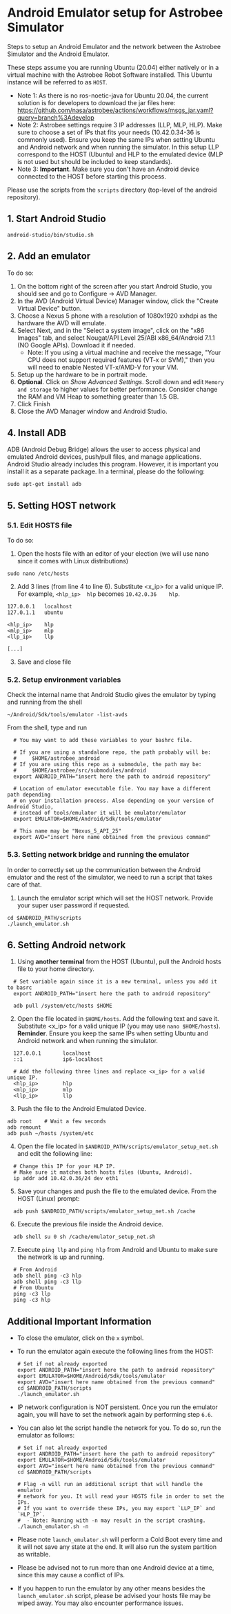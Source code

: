 # Android Emulator setup for Astrobee Simulator

Steps to setup an Android Emulator and the network between the Astrobee
Simulator and the Android Emulator.

These steps assume you are running Ubuntu (20.04) either natively or in a 
virtual machine with the Astrobee Robot Software installed. This Ubuntu instance will be referred to as `HOST`.

 - Note 1: As there is no ros-noetic-java for Ubuntu 20.04, the current solution is for
     developers to download the jar files here:
     https://github.com/nasa/astrobee/actions/workflows/msgs_jar.yaml?query=branch%3Adevelop
 - Note 2: Astrobee settings require 3 IP addresses (LLP, MLP, HLP). Make sure
     to choose a set of IPs that fits your needs (10.42.0.34-36 is commonly used).
     Ensure you keep the same IPs when setting Ubuntu and Android network and
     when running the simulator. In this setup LLP correspond to the HOST (Ubuntu)
     and HLP to the emulated device (MLP is not used but should be included to keep
     standards).
 - Note 3: **Important**. Make sure you don't have an Android device connected to the HOST before starting this process.
   
Please use the scripts from the `scripts` directory (top-level of the android
repository).

## 1. Start Android Studio

  ```shell
  android-studio/bin/studio.sh
  ```
## 2. Add an emulator

To do so:
1. On the bottom right of the screen after you start Android Studio, you should see and go to Configure -> AVD Manager.
2. In the AVD (Android Virtual Device) Manager window, click the "Create Virtual
   Device" button.
3. Choose a Nexus 5 phone with a resolution of 1080x1920 xxhdpi as the hardware
   the AVD will emulate.
4. Select Next, and in the "Select a system image", click on the "x86 Images"
   tab, and select Nougat/API Level 25/ABI x86_64/Android 7.1.1 (NO Google APIs).
   Download it if needed.
    - Note: If you using a virtual machine and receive the message, "Your CPU does not support required features (VT-x or SVM)," then you will need to enable Nested VT-x/AMD-V for your VM.
5. Setup up the hardware to be in portrait mode.
6. **Optional**. Click on _Show Advanced Settings_. Scroll down and edit
   `Memory and storage` to higher values for better performance. Consider change
   the RAM and VM Heap to something greater than 1.5 GB.
7. Click Finish
8. Close the AVD Manager window and Android Studio.

## 4. Install ADB
ADB (Android Debug Bridge) allows the user to access physical and emulated
Android devices, push/pull files, and manage applications. Android Studio
already includes this program. However, it is important you install it as a
separate package. In a terminal, please do the following:

```shell
sudo apt-get install adb
```

## 5. Setting HOST network

### 5.1. Edit HOSTS file

To do so:
1. Open the hosts file with an editor of your election (we will use nano since
it comes with Linux distributions)

```shell
sudo nano /etc/hosts
```

2. Add 3 lines (from line 4 to line 6). Substitute <x_ip> for a valid unique IP.
For example, `<hlp_ip>	hlp` becomes `10.42.0.36	hlp`.

```shell
127.0.0.1	localhost
127.0.1.1	ubuntu

<hlp_ip>	hlp
<mlp_ip>	mlp
<llp_ip>	llp

[...]
```

3. Save and close file

### 5.2. Setup environment variables
Check the internal name that Android Studio gives the emulator by typing and
running from the shell
```shell
~/Android/Sdk/tools/emulator -list-avds
```

From the shell, type and run
```shell
  # You may want to add these variables to your bashrc file.

  # If you are using a standalone repo, the path probably will be:
  #     $HOME/astrobee_android
  # If you are using this repo as a submodule, the path may be:
  #     $HOME/astrobee/src/submodules/android
  export ANDROID_PATH="insert here the path to android repository"

  # Location of emulator executable file. You may have a different path depending
  # on your installation process. Also depending on your version of Android Studio,
  # instead of tools/emulator it will be emulator/emulator  
  export EMULATOR=$HOME/Android/Sdk/tools/emulator
  
  # This name may be "Nexus_5_API_25"
  export AVD="insert here name obtained from the previous command"

```

### 5.3. Setting network bridge and running the emulator

In order to correctly set up the communication between the Android emulator and
the rest of the simulator, we need to run a script that takes care of that.

1. Launch the emulator script which will set the HOST network. Provide your
super user password if requested.

```shell
cd $ANDROID_PATH/scripts
./launch_emulator.sh
```

## 6. Setting Android network

1. Using **another terminal** from the HOST (Ubuntu), pull the Android hosts
file to your home directory. 

```shell
  # Set variable again since it is a new terminal, unless you add it to basrc
  export ANDROID_PATH="insert here the path to android repository"

  adb pull /system/etc/hosts $HOME
```

2. Open the file located in `$HOME/hosts`. Add the following text and save it.
Substitute <x_ip> for a valid unique IP (you may use `nano $HOME/hosts`).
**Reminder**. Ensure you keep the same IPs when setting Ubuntu and Android network and
when running the simulator. 

```shell
  127.0.0.1       localhost
  ::1             ip6-localhost

  # Add the following three lines and replace <x_ip> for a valid unique IP.
  <hlp_ip>        hlp
  <mlp_ip>        mlp
  <llp_ip>        llp

```

3. Push the file to the Android Emulated Device.

```shell
adb root	# Wait a few seconds
adb remount
adb push ~/hosts /system/etc
```

4. Open the file located in `$ANDROID_PATH/scripts/emulator_setup_net.sh`
and edit the following line:

```shell
  # Change this IP for your HLP IP.
  # Make sure it matches both hosts files (Ubuntu, Android).
  ip addr add 10.42.0.36/24 dev eth1
```

5. Save your changes and push the file to the emulated device.
From the HOST (Linux) prompt:

```shell
  adb push $ANDROID_PATH/scripts/emulator_setup_net.sh /cache
```

6. Execute the previous file inside the Android device.

```shell
  adb shell su 0 sh /cache/emulator_setup_net.sh
```

7. Execute `ping llp` and `ping hlp` from Android and Ubuntu to make sure the
network is up and running.

```shell
  # From Android
  adb shell ping -c3 hlp
  adb shell ping -c3 llp
  # From Ubuntu
  ping -c3 llp
  ping -c3 hlp
```

## Additional Important Information

 - To close the emulator, click on the `x` symbol.

 - To run the emulator again execute the following lines from the HOST:

   ```shell
   # Set if not already exported
   export ANDROID_PATH="insert here the path to android repository"
   export EMULATOR=$HOME/Android/Sdk/tools/emulator
   export AVD="insert here name obtained from the previous command"
   cd $ANDROID_PATH/scripts
   ./launch_emulator.sh
   ```

 - IP network configuration is NOT persistent. Once you run the emulator again,
   you will have to set the network again by performing step `6.6`.

 - You can also let the script handle the network for you. To do so, run the
   emulator as follows:

   ```shell
   # Set if not already exported
   export ANDROID_PATH="insert here the path to android repository"
   export EMULATOR=$HOME/Android/Sdk/tools/emulator
   export AVD="insert here name obtained from the previous command"
   cd $ANDROID_PATH/scripts

   # Flag -n will run an additional script that will handle the emulator
   # network for you. It will read your HOSTS file in order to set the IPs.
   # If you want to override these IPs, you may export `LLP_IP` and `HLP_IP`.
   #  - Note: Running with -n may result in the script crashing.
   ./launch_emulator.sh -n
   ```
   
 - Please note `launch_emulator.sh` will perform a Cold Boot every time and it
   will not save any state at the end. It will also run the system partition as
   writable.

 - Please be advised not to run more than one Android device at a time, since
   this may cause a conflict of IPs.

 - If you happen to run the emulator by any other means besides the
   `launch_emulator.sh` script, please be advised your hosts file may be wiped
   away. You may also encounter performance issues.
